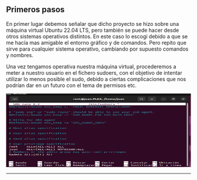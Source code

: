 ## Primeros pasos

En primer lugar debemos señalar que dicho proyecto se hizo sobre una máquina virtual Ubuntu 22.04 LTS, pero también se puede hacer desde otros sistemas operativos distintos. En este caso lo escogí debido a que se me hacía mas amigable el entorno gráfico y de comandos. Pero repito que sirve para cualquier sistema operativo, cambiando por supuesto comandos y nombres.

Una vez tengamos operativa nuestra máquina virtual, procederemos a meter a nuestro usuario en el fichero sudoers, con el objetivo de intentar utilizar lo menos posible el sudo, debido a ciertas complicaciones que nos podrían dar en un futuro con el tema de permisos etc.

<img src="IMG/1.PNG" alt="" width="600" height="200"/>

---
